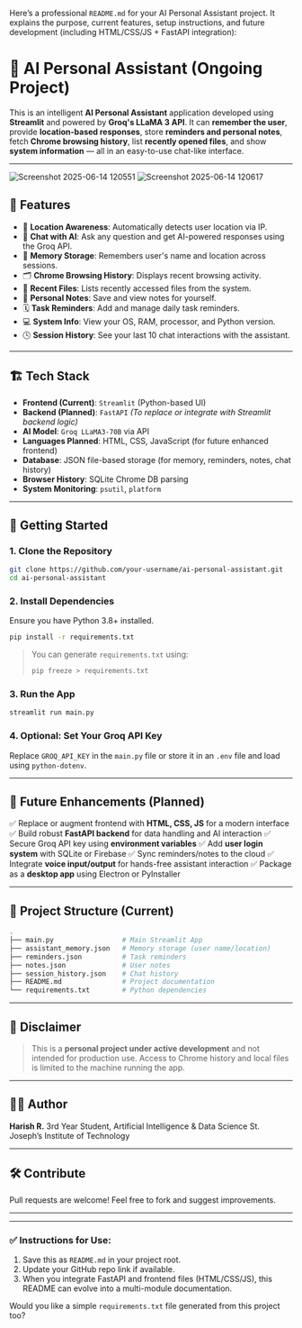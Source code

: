 Here’s a professional `README.md` for your AI Personal Assistant project. It explains the purpose, current features, setup instructions, and future development (including HTML/CSS/JS + FastAPI integration):

# 🤖 AI Personal Assistant (Ongoing Project)

This is an intelligent **AI Personal Assistant** application developed using **Streamlit** and powered by **Groq's LLaMA 3 API**. It can **remember the user**, provide **location-based responses**, store **reminders and personal notes**, fetch **Chrome browsing history**, list **recently opened files**, and show **system information** — all in an easy-to-use chat-like interface.

---
![Screenshot 2025-06-14 120551](https://github.com/user-attachments/assets/d3c33a2d-b79e-452e-91d8-54c19345195f)
![Screenshot 2025-06-14 120617](https://github.com/user-attachments/assets/18201898-de36-4eff-8f71-d9ae7ba42938)

## 🧠 Features

- 📍 **Location Awareness**: Automatically detects user location via IP.
- 💬 **Chat with AI**: Ask any question and get AI-powered responses using the Groq API.
- 🧠 **Memory Storage**: Remembers user's name and location across sessions.
- 🗂️ **Chrome Browsing History**: Displays recent browsing activity.
- 📂 **Recent Files**: Lists recently accessed files from the system.
- 📝 **Personal Notes**: Save and view notes for yourself.
- 🗓️ **Task Reminders**: Add and manage daily task reminders.
- 💻 **System Info**: View your OS, RAM, processor, and Python version.
- 🕓 **Session History**: See your last 10 chat interactions with the assistant.

---

## 🏗️ Tech Stack

- **Frontend (Current)**: `Streamlit` (Python-based UI)
- **Backend (Planned)**: `FastAPI` *(To replace or integrate with Streamlit backend logic)*
- **AI Model**: `Groq LLaMA3-70B` via API
- **Languages Planned**: HTML, CSS, JavaScript (for future enhanced frontend)
- **Database**: JSON file-based storage (for memory, reminders, notes, chat history)
- **Browser History**: SQLite Chrome DB parsing
- **System Monitoring**: `psutil`, `platform`

---

## 🚀 Getting Started

### 1. Clone the Repository

```bash
git clone https://github.com/your-username/ai-personal-assistant.git
cd ai-personal-assistant
````

### 2. Install Dependencies

Ensure you have Python 3.8+ installed.

```bash
pip install -r requirements.txt
```

> You can generate `requirements.txt` using:
>
> ```bash
> pip freeze > requirements.txt
> ```

### 3. Run the App

```bash
streamlit run main.py
```

### 4. Optional: Set Your Groq API Key

Replace `GROQ_API_KEY` in the `main.py` file or store it in an `.env` file and load using `python-dotenv`.

---

## 📅 Future Enhancements (Planned)

✅ Replace or augment frontend with **HTML, CSS, JS** for a modern interface
✅ Build robust **FastAPI backend** for data handling and AI interaction
✅ Secure Groq API key using **environment variables**
✅ Add **user login system** with SQLite or Firebase
✅ Sync reminders/notes to the cloud
✅ Integrate **voice input/output** for hands-free assistant interaction
✅ Package as a **desktop app** using Electron or PyInstaller

---

## 📁 Project Structure (Current)

```bash
.
├── main.py                 # Main Streamlit App
├── assistant_memory.json   # Memory storage (user name/location)
├── reminders.json          # Task reminders
├── notes.json              # User notes
├── session_history.json    # Chat history
├── README.md               # Project documentation
└── requirements.txt        # Python dependencies
```

---

## 🔐 Disclaimer

> This is a **personal project under active development** and not intended for production use.
> Access to Chrome history and local files is limited to the machine running the app.

---

## 👨‍💻 Author

**Harish R.**
3rd Year Student, Artificial Intelligence & Data Science
St. Joseph’s Institute of Technology

---

## 🛠️ Contribute

Pull requests are welcome! Feel free to fork and suggest improvements.

---

---

### ✅ Instructions for Use:

1. Save this as `README.md` in your project root.
2. Update your GitHub repo link if available.
3. When you integrate FastAPI and frontend files (HTML/CSS/JS), this README can evolve into a multi-module documentation.

Would you like a simple `requirements.txt` file generated from this project too?
```
